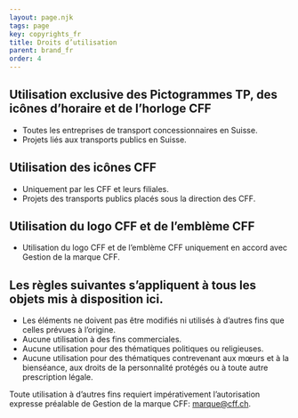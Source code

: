 ```yaml
---
layout: page.njk
tags: page
key: copyrights_fr
title: Droits d’utilisation
parent: brand_fr
order: 4
---
```


## Utilisation exclusive des Pictogrammes TP, des icônes d’horaire et de l’horloge CFF
- Toutes les entreprises de transport concessionnaires en Suisse.
- Projets liés aux transports publics en Suisse.  

## Utilisation des icônes CFF
- Uniquement par les CFF et leurs filiales.
- Projets des transports publics placés sous la direction des CFF.  

## Utilisation du logo CFF et de l’emblème CFF
- Utilisation du logo CFF et de l’emblème CFF uniquement en accord avec Gestion de la marque CFF.  

## Les règles suivantes s’appliquent à tous les objets mis à disposition ici.
- Les éléments ne doivent pas être modifiés ni utilisés à d’autres fins que celles prévues à l’origine.
- Aucune utilisation à des fins commerciales.
- Aucune utilisation pour des thématiques politiques ou religieuses.
- Aucune utilisation pour des thématiques contrevenant aux mœurs et à la bienséance, aux droits de la personnalité protégés ou à toute autre prescription légale.  

Toute utilisation à d’autres fins requiert impérativement l’autorisation expresse préalable de Gestion de la marque CFF: <sbb-link variant="inline" type="button" target="_blank" href="mailto:marque@cff.ch">marque@cff.ch</sbb-link>.